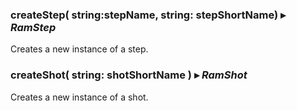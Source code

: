 
### createStep( string:stepName, string: stepShortName) ▸ *RamStep*

Creates a new instance of a step.

### createShot( string: shotShortName ) ▸ *RamShot*

Creates a new instance of a shot.